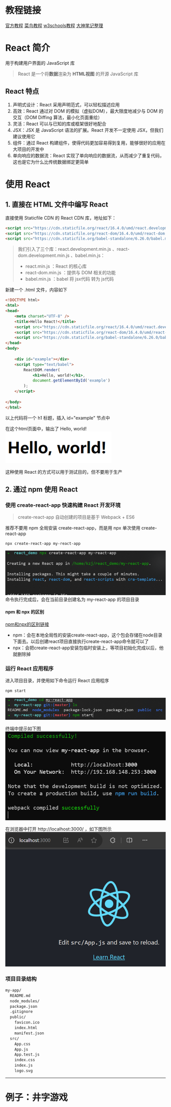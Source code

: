 # 教程链接

[官方教程](https://react.nodejs.cn/learn)
[菜鸟教程](https://www.runoob.com/react/react-tutorial.html)
[w3schools教程](https://www.w3schools.cn/react/default.asp)
[大神笔记整理](https://blog.csdn.net/yangaoyuan1999/article/details/117605896)

# React 简介

用于构建用户界面的 JavaScript 库
> React 是一个将**数据**渲染为 **HTML视图** 的开源 JavaScript 库

## React 特点

1. 声明式设计：React 采用声明范式，可以轻松描述应用
2. 高效：React 通过对 DOM 的模拟（虚拟DOM），最大限度地减少与 DOM 的交互（DOM Diffing 算法，最小化页面重绘）
3. 灵活：React 可以与已知的库或框架很好地配合
4. JSX：JSX 是 JavaScript 语法的扩展。React 开发不一定使用 JSX，但我们建议使用它
5. 组件：通过 React 构建组件，使得代码更加容易得到复用，能够很好的应用在大项目的开发中
6. 单向响应的数据流：React 实现了单向响应的数据流，从而减少了重复代码，这也是它为什么比传统数据绑定更简单

# 使用 React

## 1. 直接在 HTML 文件中编写 React

直接使用 Staticfile CDN 的 React CDN 库，地址如下：
```html
<script src="https://cdn.staticfile.org/react/16.4.0/umd/react.development.js"></script>
<script src="https://cdn.staticfile.org/react-dom/16.4.0/umd/react-dom.development.js"></script>
<script src="https://cdn.staticfile.org/babel-standalone/6.26.0/babel.min.js"></script>
```

> 我们引入了三个库：react.development.min.js 、react-dom.development.min.js 、babel.min.js：
> - react.min.js ：React 的核心库
> - react-dom.min.js ：提供与 DOM 相关的功能
> - babel.min.js ：babel 将 jsx代码 转为 js代码

新建一个 .html 文件，内容如下
```html
<!DOCTYPE html>
<html>
<head>
    <meta charset="UTF-8" />
    <title>Hello React!</title>
    <script src="https://cdn.staticfile.org/react/16.4.0/umd/react.development.js"></script>
    <script src="https://cdn.staticfile.org/react-dom/16.4.0/umd/react-dom.development.js"></script>
    <script src="https://cdn.staticfile.org/babel-standalone/6.26.0/babel.min.js"></script>
</head>
<body>
 
    <div id="example"></div>
    <script type="text/babel">
        ReactDOM.render(
            <h1>Hello, world!</h1>,
            document.getElementById('example')
        );
    </script>
 
</body>
</html>
```
以上代码将一个 h1 标题，插入 id="example" 节点中

在这个html页面中，输出了 Hello, world!
![](resources/2023-11-08-15-29-59.png)

这种使用 React 的方式可以用于测试目的，但不要用于生产

## 2. 通过 npm 使用 React

### 使用 create-react-app 快速构建 React 开发环境

> create-react-app 自动创建的项目是基于 Webpack + ES6

推荐不要用 npm 全局安装 create-react-app，而是用 npx 单次使用 create-react-app
```sh
npx create-react-app my-react-app
```
![](resources/2023-11-08-15-50-23.png)
命令执行完成后，会在当前目录创建名为 my-react-app 的项目目录

#### npm 和 npx 的区别

[npm和npx的区别链接](https://blog.csdn.net/qq_45947664/article/details/127856736)

- npm：会在本地全局性的安装create-react-app，这个包会存储在node目录下面去。以后创建react项目直接执行create-react-app命令就可以了
- npx：会把create-react-app安装包临时安装上，等项目初始化完成以后，他就删除掉

### 运行 React 应用程序

进入项目目录，并使用如下命令运行 React 应用程序
```sh
npm start
```

![](resources/2023-11-08-15-56-38.png)

终端中提示如下图
![](resources/2023-11-08-15-53-28.png)

在浏览器中打开 http://localhost:3000/ ，如下图所示
![](resources/2023-11-08-15-54-41.png)

### 项目目录结构

```sh
my-app/
  README.md
  node_modules/
  package.json
  .gitignore
  public/
    favicon.ico
    index.html
    manifest.json
  src/
    App.css
    App.js
    App.test.js
    index.css
    index.js
    logo.svg

```




---

# 例子：井字游戏




